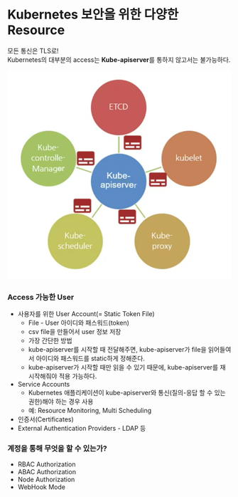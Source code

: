 # Kubernetes 보안을 위한 다양한 Resource

모든 통신은 TLS로!  
Kubernetes의 대부분의 access는 **Kube-apiserver**를 통하지 않고서는 불가능하다.

![](/STEP6-security/images/kube-apiserver.png)

### Access 가능한 User
* 사용자를 위한 User Account(= Static Token File)
    * File - User 아이디와 패스워드(token)
    * csv file을 만들어서 user 정보 저장
    * 가장 간단한 방법
    * kube-apiserver를 시작할 때 전달해주면, kube-apiserver가 file을 읽어들여서 아이디와 패스워드를 static하게 정해준다.
    * kube-apiserver가 시작할 때만 읽을 수 있기 때문에, kube-apiserver를 재시작해줘야 적용 가능하다.
* Service Accounts
    * Kubernetes 애플리케이션이 kube-apiserver와 통신(질의-응답 할 수 있는 권한)해야 하는 경우 사용
    * 예: Resource Monitoring, Multi Scheduling
* 인증서(Certificates)
* External Authentication Providers - LDAP 등

### 계정을 통해 무엇을 할 수 있는가?
* RBAC Authorization
* ABAC Authorization
* Node Authorization
* WebHook Mode